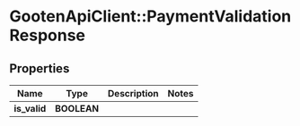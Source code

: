 # GootenApiClient::PaymentValidationResponse

## Properties
Name | Type | Description | Notes
------------ | ------------- | ------------- | -------------
**is_valid** | **BOOLEAN** |  | 



